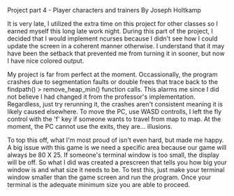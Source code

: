 Project part 4 - Player characters and trainers
By Joseph Holtkamp

It is very late, I utilized the extra time on this project for other classes so I earned myself this long late work night. 
During this part of the project, I decided that I would implement ncurses because I didn't see how I could update the screen in a coherent manner otherwise. I understand that it may have been the setback that prevented me from turning it in sooner, but now I have nice colored output. 

My project is far from perfect at the moment. Occassionally, the program crashes due to segmentation faults or double frees that trace back to the findpath() > remove_heap_min() function calls. This alarms me since I did not believe I had changed it from the professor's implementation. Regardless, just try rerunning it, the crashes aren't consistent meaning it is likely caused elsewhere. To move the PC, use WASD controlls, I left the fly control with the 'f' key if someone wants to travel from map to map. At the moment, the PC cannot use the exits, they are... illusions. 

To top this off, what I'm most proud of isn't even hard, but made me happy. A big issue with this game is we need a specific area because our game will always be 80 X 25. If someone's terminal window is too small, the display will be off. So what I did was created a prescreen that tells you how big your window is and what size it needs to be. To test this, just make your terminal window smaller than the game screen and run the program. Once your terminal is the adequate minimum size you are able to proceed. 

